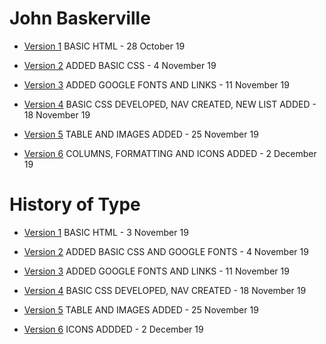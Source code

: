 # John Baskerville 
- [Version 1](https://gemma-ferguson.github.io/john_baskerville/baskerville.html) BASIC HTML - 28 October 19

- [Version 2](https://gemma-ferguson.github.io/john_baskerville/baskerville_2.html) ADDED BASIC CSS - 4 November 19

- [Version 3](https://gemma-ferguson.github.io/john_baskerville/baskerville_3.html) ADDED GOOGLE FONTS AND LINKS - 11 November 19

- [Version 4](https://gemma-ferguson.github.io/john_baskerville/baskerville_4.html) BASIC CSS DEVELOPED, NAV CREATED, NEW LIST ADDED - 18 November 19

- [Version 5](https://gemma-ferguson.github.io/john_baskerville/baskerville_5.html) TABLE AND IMAGES ADDED - 25 November 19

- [Version 6](https://gemma-ferguson.github.io/john_baskerville/baskerville_6.html) COLUMNS, FORMATTING AND ICONS ADDED - 2 December 19

# History of Type

- [Version 1](https://gemma-ferguson.github.io/john_baskerville/history.html) BASIC HTML - 3 November 19

- [Version 2](https://gemma-ferguson.github.io/john_baskerville/history_2.html) ADDED BASIC CSS AND GOOGLE FONTS - 4 November 19

- [Version 3](https://gemma-ferguson.github.io/john_baskerville/history_3.html) ADDED GOOGLE FONTS AND LINKS - 11 November 19

- [Version 4](https://gemma-ferguson.github.io/john_baskerville/history_4.html) BASIC CSS DEVELOPED, NAV CREATED - 18 November 19

- [Version 5](https://gemma-ferguson.github.io/john_baskerville/history_5.html) TABLE AND IMAGES ADDED - 25 November 19

- [Version 6](https://gemma-ferguson.github.io/john_baskerville/history_6.html) ICONS ADDDED - 2 December 19